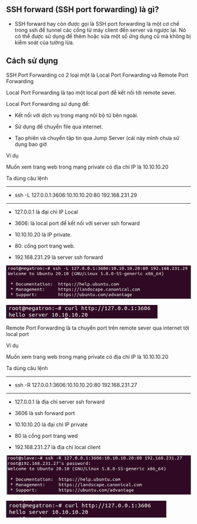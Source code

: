 ## SSH forward (SSH port forwarding) là gì?

-  SSH forward hay còn được gọi là SSH port forwarding là một cơ chế trong ssh để tunnel các cổng từ máy client đến server và ngược lại. Nó có thể được sử dụng để thêm hoặc sửa một số ứng dụng cũ mà không bị kiểm soát của tường lừa. 

## Cách sử dụng

SSH Port Forwarding có 2 loại một là Local Port Forwarding và Remote Port Forwarding

Local Port Forwarding là tạo một local port để kết nối tới remote sever.


Local Port Forwarding  sử dụng để:

- Kết nối với dịch vụ trong mạng nội bộ từ bên ngoài.

- Sử dụng để chuyển file qua internet.

- Tạo phiên và chuyển tập tin qua Jump Server (cái này mình chưa sử dụng bao giờ


Ví dụ 

Muốn xem trang web trong mạng private có địa chỉ IP là 10.10.10.20

Ta dùng câu lệnh

---
- ssh -L 127.0.0.1:3606:10.10.10.20:80 192.168.231.29
---

- 127.0.0.1 là đại chỉ IP Local

- 3606: là local port để kết nối với server ssh forward 

- 10.10.10.20 là IP private.

- 80: cổng port trang web.

- 192.168.231.29 là server ssh forward 



![sshfwiamge1](Image/ssffw1.png)

![sshfwimage2](Image/ssffw2.png)


Remote Port Forwarding là ta chuyển port trên remote sever qua internet tới local port


Ví dụ 

Muốn xem trang web trong mạng private có địa chỉ IP là 10.10.10.20

Ta dùng câu lệnh

---
- ssh -R 127.0.0.1:3606:10.10.10.20:80 192.168.231.27
---

- 127.0.0.1 là địa chỉ server ssh forward

- 3606 là ssh forward port

- 10.10.10.20 là đại chỉ IP private

- 80 là cổng port trang wed

- 192.168.231.27 là địa chỉ local client


![sshfimage3](Image/ssffw3.png)

![sshfwimage4](Image/ssffw4.png)








